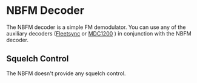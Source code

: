# NBFM Decoder #

The NBFM decoder is a simple FM demodulator.  You can use any of the auxiliary decoders ([Fleetsync](Fleetsync2) or [MDC1200](MDC1200) ) in conjunction with the NBFM decoder.

## Squelch Control ##

The NBFM doesn't provide any squelch control.